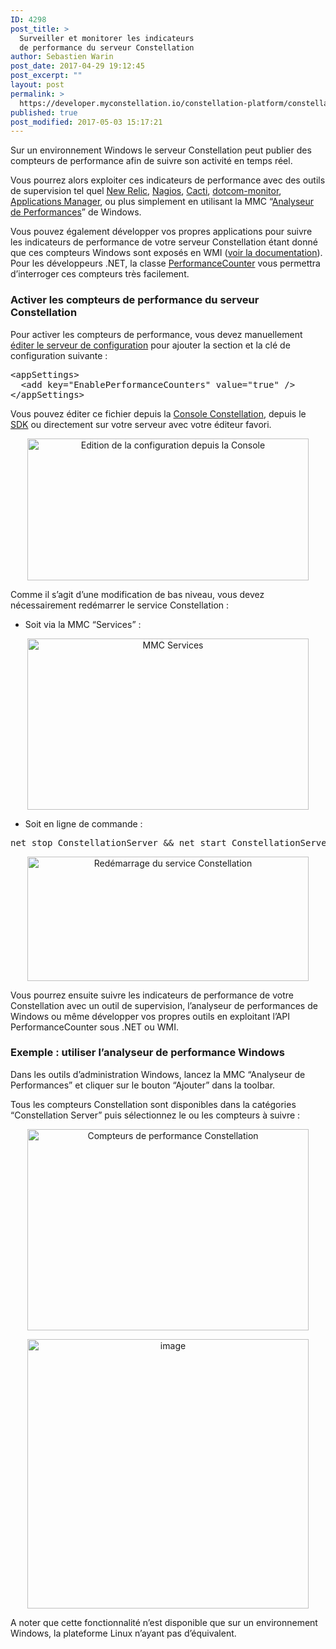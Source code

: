 ```yaml
---
ID: 4298
post_title: >
  Surveiller et monitorer les indicateurs
  de performance du serveur Constellation
author: Sebastien Warin
post_date: 2017-04-29 19:12:45
post_excerpt: ""
layout: post
permalink: >
  https://developer.myconstellation.io/constellation-platform/constellation-server/performance-counters/
published: true
post_modified: 2017-05-03 15:17:21
---
```

<p>Sur un environnement Windows le serveur Constellation peut publier des compteurs de performance afin de suivre son activité en temps réel.</p> <p>Vous pourrez alors exploiter ces indicateurs de performance avec des outils de supervision tel quel <a href="https://newrelic.com/plugins/52projects/115">New Relic</a>, <a href="https://www.nagios.com/solutions/performance-counter-monitoring/">Nagios</a>, <a href="http://docs.cacti.net/usertemplate:data:windows:typeperf">Cacti</a>, <a href="https://www.dotcom-monitor.com/windows-performance-counter-monitoring/">dotcom-monitor</a>, <a href="https://www.manageengine.com/products/applications_manager/windows-performance-counters.html">Applications Manager</a>, ou plus simplement en utilisant la MMC “<a href="https://technet.microsoft.com/fr-fr/library/cc749154(v=ws.11).aspx">Analyseur de Performances</a>” de Windows.</p> <p>Vous pouvez également développer vos propres applications pour suivre les indicateurs de performance de votre serveur Constellation étant donné que ces compteurs Windows sont exposés en WMI (<a href="https://msdn.microsoft.com/en-us/library/aa392397(v=vs.85).aspx">voir la documentation</a>). Pour les développeurs .NET, la classe <a href="https://msdn.microsoft.com/fr-fr/library/system.diagnostics.performancecounter(v=vs.110).aspx">PerformanceCounter</a> vous permettra d’interroger ces compteurs très facilement.</p> <h3>Activer les compteurs de performance du serveur Constellation</h3> <p>Pour activer les compteurs de performance, vous devez manuellement <a href="/constellation-platform/constellation-server/fichier-de-configuration/">éditer le serveur de configuration</a> pour ajouter la section et la clé de configuration suivante :</p><pre class="lang:xml decode:true">&lt;appSettings&gt;
  &lt;add key="EnablePerformanceCounters" value="true" /&gt;
&lt;/appSettings&gt;</pre>
<p>Vous pouvez éditer ce fichier depuis la <a href="/constellation-platform/constellation-console/configuration-editor/">Console Constellation</a>, depuis le <a href="/constellation-platform/constellation-sdk/editer-configuration-constellation-depuis-visual-studio/">SDK</a> ou directement sur votre serveur avec votre éditeur favori.</p>
<p align="center"><a href="https://developer.myconstellation.io/wp-content/uploads/2017/04/image-18.png"><img title="Edition de la configuration depuis la Console" style="border-left-width: 0px; border-right-width: 0px; background-image: none; border-bottom-width: 0px; padding-top: 0px; padding-left: 0px; display: inline; padding-right: 0px; border-top-width: 0px" border="0" alt="Edition de la configuration depuis la Console" src="https://developer.myconstellation.io/wp-content/uploads/2017/04/image_thumb-18.png" width="450" height="227"></a></p>
<p>Comme il s’agit d’une modification de bas niveau, vous devez nécessairement redémarrer le service Constellation :</p>
<ul>
<li>Soit via la MMC “Services” : </li></ul>
<p align="center"><a href="https://developer.myconstellation.io/wp-content/uploads/2017/04/image-19.png"><img title="MMC Services" style="border-left-width: 0px; border-right-width: 0px; background-image: none; border-bottom-width: 0px; padding-top: 0px; padding-left: 0px; display: inline; padding-right: 0px; border-top-width: 0px" border="0" alt="MMC Services" src="https://developer.myconstellation.io/wp-content/uploads/2017/04/image_thumb-19.png" width="450" height="274"></a></p>
<ul>
<li>Soit en ligne de commande : </li></ul><pre class="lang:bash decode:true">net stop ConstellationServer &amp;&amp; net start ConstellationServer</pre>
<p align="center"><a href="https://developer.myconstellation.io/wp-content/uploads/2017/04/image-20.png"><img title="Red&eacute;marrage du service Constellation" style="border-left-width: 0px; border-right-width: 0px; background-image: none; border-bottom-width: 0px; padding-top: 0px; padding-left: 0px; display: inline; padding-right: 0px; border-top-width: 0px" border="0" alt="Red&eacute;marrage du service Constellation" src="https://developer.myconstellation.io/wp-content/uploads/2017/04/image_thumb-20.png" width="450" height="199"></a></p>
<p align="left">Vous pourrez ensuite suivre les indicateurs de performance de votre Constellation avec un outil de supervision, l’analyseur de performances de Windows ou même développer vos propres outils en exploitant l’API PerformanceCounter sous .NET ou WMI.</p>
<h3>Exemple : utiliser l’analyseur de performance Windows</h3>
<p>Dans les outils d’administration Windows, lancez la MMC “Analyseur de Performances” et cliquer sur le bouton “Ajouter” dans la toolbar. </p>
<p>Tous les compteurs Constellation sont disponibles dans la catégories “Constellation Server” puis sélectionnez le ou les compteurs à suivre :</p>
<p align="center"><a href="https://developer.myconstellation.io/wp-content/uploads/2017/04/image-21.png"><img title="Compteurs de performance Constellation" style="border-left-width: 0px; border-right-width: 0px; background-image: none; border-bottom-width: 0px; padding-top: 0px; padding-left: 0px; display: inline; padding-right: 0px; border-top-width: 0px" border="0" alt="Compteurs de performance Constellation" src="https://developer.myconstellation.io/wp-content/uploads/2017/04/image_thumb-21.png" width="450" height="322"></a></p>
<p align="center"><a href="https://developer.myconstellation.io/wp-content/uploads/2017/04/image-22.png"><img title="image" style="border-left-width: 0px; border-right-width: 0px; background-image: none; border-bottom-width: 0px; padding-top: 0px; padding-left: 0px; display: inline; padding-right: 0px; border-top-width: 0px" border="0" alt="image" src="https://developer.myconstellation.io/wp-content/uploads/2017/04/image_thumb-22.png" width="450" height="431"></a></p>
<p align="left">A noter que cette fonctionnalité n’est disponible que sur un environnement Windows, la plateforme Linux n’ayant pas d’équivalent.</p>
